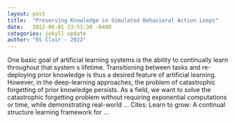 ```yaml
---
layout: post
title:  "Preserving Knowledge in Simulated Behavioral Action Loops"
date:   2022-06-01 23:51:30 -0400
categories: jekyll update
author: "RS Clair - 2022"
---
```

One basic goal of artificial learning systems is the ability to continually learn throughout that system s lifetime. Transitioning between tasks and re-deploying prior knowledge is thus a desired feature of artificial learning. However, in the deep-learning approaches, the problem of catastrophic forgetting of prior knowledge persists. As a field, we want to solve the catastrophic forgetting problem without requiring exponential computations or time, while demonstrating real-world … Cites: ‪Learn to grow: A continual structure learning framework for …‬